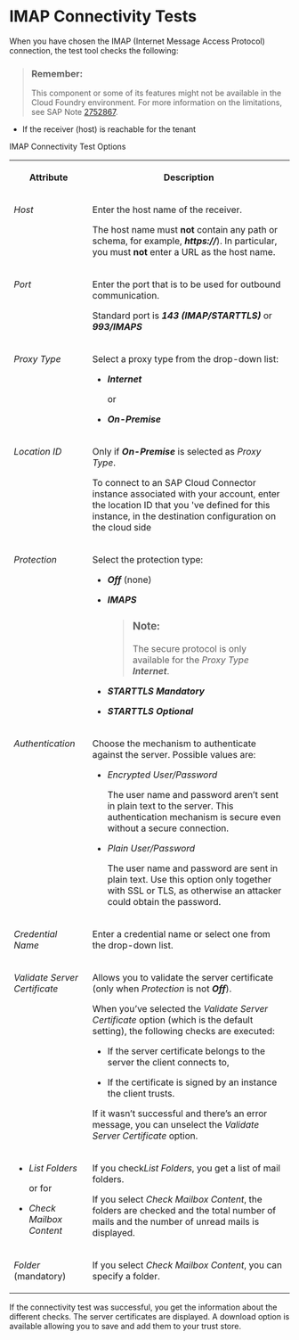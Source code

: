 <!-- loio44e8e8ed5cc84db5ba79578f61d4ad4a -->

# IMAP Connectivity Tests

When you have chosen the IMAP \(Internet Message Access Protocol\) connection, the test tool checks the following:

> ### Remember:  
> This component or some of its features might not be available in the Cloud Foundry environment. For more information on the limitations, see SAP Note [2752867](https://launchpad.support.sap.com/#/notes/2752867).

-   If the receiver \(host\) is reachable for the tenant

<a name="loio44e8e8ed5cc84db5ba79578f61d4ad4a__table_d3f_sr4_pw"/>IMAP Connectivity Test Options


<table>
<tr>
<th valign="top">

Attribute



</th>
<th valign="top">

Description



</th>
</tr>
<tr>
<td valign="top">

 *Host* 



</td>
<td valign="top">

Enter the host name of the receiver.

The host name must **not** contain any path or schema, for example, ***https://***\). In particular, you must **not** enter a URL as the host name.



</td>
</tr>
<tr>
<td valign="top">

 *Port* 



</td>
<td valign="top">

Enter the port that is to be used for outbound communication.

Standard port is ***143 \(IMAP/STARTTLS\)*** or ***993/IMAPS*** 



</td>
</tr>
<tr>
<td valign="top">

*Proxy Type*



</td>
<td valign="top">

Select a proxy type from the drop-down list:

-   ***Internet*** 

    or

-   ***On-Premise***



</td>
</tr>
<tr>
<td valign="top">

*Location ID*



</td>
<td valign="top">

Only if ***On-Premise*** is selected as *Proxy Type*.

To connect to an SAP Cloud Connector instance associated with your account, enter the location ID that you 've defined for this instance, in the destination configuration on the cloud side



</td>
</tr>
<tr>
<td valign="top">

 *Protection* 



</td>
<td valign="top">

Select the protection type:

-   ***Off*** \(none\)

-   ***IMAPS*** 

    > ### Note:  
    > The secure protocol is only available for the *Proxy Type* ***Internet***.

-   ***STARTTLS Mandatory***
-   ***STARTTLS Optional***



</td>
</tr>
<tr>
<td valign="top">

 *Authentication* 



</td>
<td valign="top">

Choose the mechanism to authenticate against the server. Possible values are:

-   *Encrypted User/Password*

    The user name and password aren’t sent in plain text to the server. This authentication mechanism is secure even without a secure connection.

-   *Plain User/Password*

    The user name and password are sent in plain text. Use this option only together with SSL or TLS, as otherwise an attacker could obtain the password.




</td>
</tr>
<tr>
<td valign="top">

*Credential Name*



</td>
<td valign="top">

Enter a credential name or select one from the drop-down list.



</td>
</tr>
<tr>
<td valign="top">

 *Validate Server Certificate* 



</td>
<td valign="top">

Allows you to validate the server certificate \(only when *Protection* is not ***Off***\).

When you’ve selected the *Validate Server Certificate* option \(which is the default setting\), the following checks are executed:

-   If the server certificate belongs to the server the client connects to,

-   If the certificate is signed by an instance the client trusts.


If it wasn’t successful and there’s an error message, you can unselect the *Validate Server Certificate* option.



</td>
</tr>
<tr>
<td valign="top">

-   *List Folders*

    or for

-   *Check Mailbox Content*



</td>
<td valign="top">

If you check*List Folders*, you get a list of mail folders.

If you select *Check Mailbox Content*, the folders are checked and the total number of mails and the number of unread mails is displayed.



</td>
</tr>
<tr>
<td valign="top">

*Folder* \(mandatory\)



</td>
<td valign="top">

If you select *Check Mailbox Content*, you can specify a folder.



</td>
</tr>
</table>

If the connectivity test was successful, you get the information about the different checks. The server certificates are displayed. A download option is available allowing you to save and add them to your trust store.

